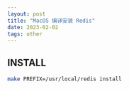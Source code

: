 ```yaml
---
layout: post
title: "MacOS 编译安装 Redis"
date: 2023-02-02
tags: other
---
```


## INSTALL

```bash
make PREFIX=/usr/local/redis install
```
